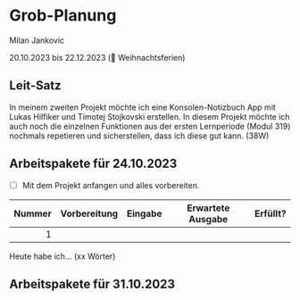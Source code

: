 # Grob-Planung

Milan Jankovic

20.10.2023 bis 22.12.2023 (🎄 Weihnachtsferien)

## Leit-Satz

In meinem zweiten Projekt möchte ich eine Konsolen-Notizbuch App mit Lukas Hilfiker und Timotej Stojkovski erstellen. In diesem Projekt möchte ich auch noch die einzelnen Funktionen aus der ersten Lernperiode (Modul 319) nochmals repetieren und sicherstellen, dass ich diese gut kann. (38W)

## Arbeitspakete für 24.10.2023

- [ ] Mit dem Projekt anfangen und alles vorbereiten.

| Nummer | Vorbereitung | Eingabe | Erwartete Ausgabe | Erfüllt? |
| ------:| ------------ | ------- | ----------------- | -------- |
| 1      |              |         |                   |          |

Heute habe ich... (xx Wörter)

## Arbeitspakete für 31.10.2023